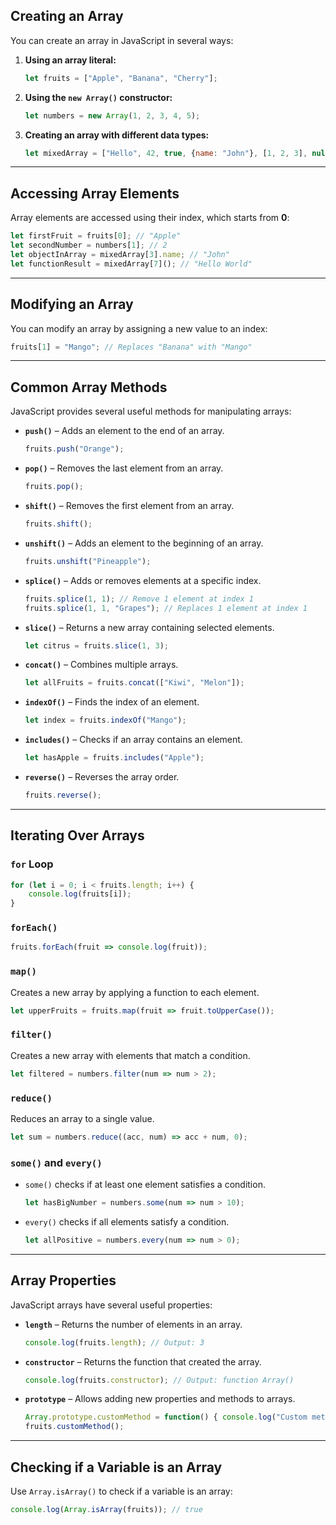## Creating an Array

You can create an array in JavaScript in several ways:

1. **Using an array literal:**
    
    ```js
    let fruits = ["Apple", "Banana", "Cherry"];
    ```
    
2. **Using the `new Array()` constructor:**
    
    ```js
    let numbers = new Array(1, 2, 3, 4, 5);
    ```
    
3. **Creating an array with different data types:**
    
    ```js
    let mixedArray = ["Hello", 42, true, {name: "John"}, [1, 2, 3], null, undefined, function() { return "Hello World"; }];
    ```
    

---

## Accessing Array Elements

Array elements are accessed using their index, which starts from **0**:

```js
let firstFruit = fruits[0]; // "Apple"
let secondNumber = numbers[1]; // 2
let objectInArray = mixedArray[3].name; // "John"
let functionResult = mixedArray[7](); // "Hello World"
```

---

## Modifying an Array

You can modify an array by assigning a new value to an index:

```js
fruits[1] = "Mango"; // Replaces "Banana" with "Mango"
```

---

## Common Array Methods

JavaScript provides several useful methods for manipulating arrays:

- **`push()`** – Adds an element to the end of an array.
    
    ```js
    fruits.push("Orange");
    ```
    
- **`pop()`** – Removes the last element from an array.
    
    ```js
    fruits.pop();
    ```
    
- **`shift()`** – Removes the first element from an array.
    
    ```js
    fruits.shift();
    ```
    
- **`unshift()`** – Adds an element to the beginning of an array.
    
    ```js
    fruits.unshift("Pineapple");
    ```
    
- **`splice()`** – Adds or removes elements at a specific index.
    
    ```js
    fruits.splice(1, 1); // Remove 1 element at index 1
    fruits.splice(1, 1, "Grapes"); // Replaces 1 element at index 1
    ```
    
- **`slice()`** – Returns a new array containing selected elements.
    
    ```js
    let citrus = fruits.slice(1, 3);
    ```
    
- **`concat()`** – Combines multiple arrays.
    
    ```js
    let allFruits = fruits.concat(["Kiwi", "Melon"]);
    ```
    
- **`indexOf()`** – Finds the index of an element.
    
    ```js
    let index = fruits.indexOf("Mango");
    ```
    
- **`includes()`** – Checks if an array contains an element.
    
    ```js
    let hasApple = fruits.includes("Apple");
    ```
    
- **`reverse()`** – Reverses the array order.
    
    ```js
    fruits.reverse();
    ```
    

---

## Iterating Over Arrays

### `for` Loop

```js
for (let i = 0; i < fruits.length; i++) {
    console.log(fruits[i]);
}
```

### `forEach()`

```js
fruits.forEach(fruit => console.log(fruit));
```

### `map()`

Creates a new array by applying a function to each element.

```js
let upperFruits = fruits.map(fruit => fruit.toUpperCase());
```

### `filter()`

Creates a new array with elements that match a condition.

```js
let filtered = numbers.filter(num => num > 2);
```

### `reduce()`

Reduces an array to a single value.

```js
let sum = numbers.reduce((acc, num) => acc + num, 0);
```

### `some()` and `every()`

- `some()` checks if at least one element satisfies a condition.
    
    ```js
    let hasBigNumber = numbers.some(num => num > 10);
    ```
    
- `every()` checks if all elements satisfy a condition.
    
    ```js
    let allPositive = numbers.every(num => num > 0);
    ```
    

---

## Array Properties

JavaScript arrays have several useful properties:

- **`length`** – Returns the number of elements in an array.
    
    ```js
    console.log(fruits.length); // Output: 3
    ```
    
- **`constructor`** – Returns the function that created the array.
    
    ```js
    console.log(fruits.constructor); // Output: function Array()
    ```
    
- **`prototype`** – Allows adding new properties and methods to arrays.
    
    ```js
    Array.prototype.customMethod = function() { console.log("Custom method"); };
    fruits.customMethod();
    ```
    

---

## Checking if a Variable is an Array

Use `Array.isArray()` to check if a variable is an array:

```js
console.log(Array.isArray(fruits)); // true
```


